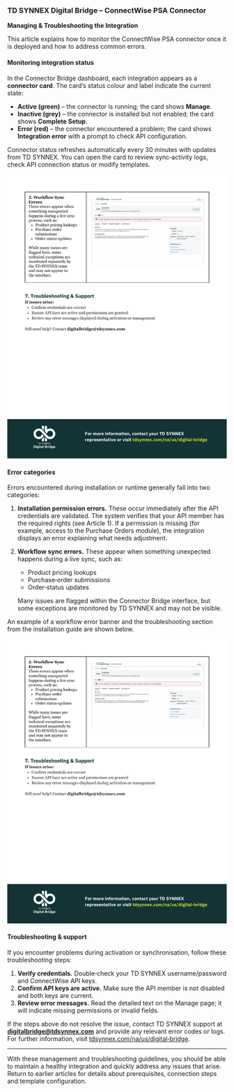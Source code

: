 ### TD SYNNEX Digital Bridge – ConnectWise PSA Connector  
**Managing & Troubleshooting the Integration**

This article explains how to monitor the ConnectWise PSA connector once it is deployed and how to address common errors.

#### Monitoring integration status

In the Connector Bridge dashboard, each integration appears as a **connector card**.  The card’s status colour and label indicate the current state:

* **Active (green)** – the connector is running; the card shows **Manage**.
* **Inactive (grey)** – the connector is installed but not enabled; the card shows **Complete Setup**.
* **Error (red)** – the connector encountered a problem; the card shows **Integration error** with a prompt to check API configuration.

Connector status refreshes automatically every 30 minutes with updates from TD SYNNEX.  You can open the card to review sync‑activity logs, check API connection status or modify templates.

![Integration status cards and error example](/public/assets/images/installation_guide_page7-7.png)

#### Error categories

Errors encountered during installation or runtime generally fall into two categories:

1. **Installation permission errors.** These occur immediately after the API credentials are validated.  The system verifies that your API member has the required rights (see Article 1).  If a permission is missing (for example, access to the Purchase Orders module), the integration displays an error explaining what needs adjustment.
2. **Workflow sync errors.** These appear when something unexpected happens during a live sync, such as:
   * Product pricing lookups
   * Purchase‑order submissions
   * Order‑status updates

   Many issues are flagged within the Connector Bridge interface, but some exceptions are monitored by TD SYNNEX and may not be visible.

An example of a workflow error banner and the troubleshooting section from the installation guide are shown below.

![Workflow sync error and troubleshooting](/public/assets/images/installation_guide_page7-7.png)

#### Troubleshooting & support

If you encounter problems during activation or synchronisation, follow these troubleshooting steps:

1. **Verify credentials.** Double‑check your TD SYNNEX username/password and ConnectWise API keys.
2. **Confirm API keys are active.** Make sure the API member is not disabled and both keys are current.
3. **Review error messages.** Read the detailed text on the Manage page; it will indicate missing permissions or invalid fields.

If the steps above do not resolve the issue, contact TD SYNNEX support at **digitalbridge@tdsynnex.com** and provide any relevant error codes or logs.  For further information, visit [tdsynnex.com/na/us/digital‑bridge](https://tdsynnex.com/na/us/digital-bridge).

---

With these management and troubleshooting guidelines, you should be able to maintain a healthy integration and quickly address any issues that arise.  Return to earlier articles for details about prerequisites, connection steps and template configuration.